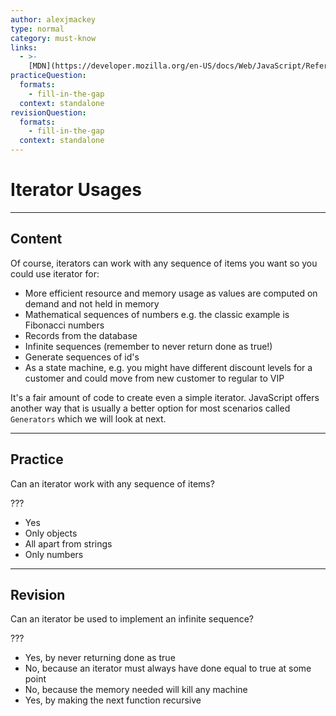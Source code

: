 ```yaml
---
author: alexjmackey
type: normal
category: must-know
links:
  - >-
    [MDN](https://developer.mozilla.org/en-US/docs/Web/JavaScript/Reference/Iteration_protocols){website}
practiceQuestion:
  formats:
    - fill-in-the-gap
  context: standalone
revisionQuestion:
  formats:
    - fill-in-the-gap
  context: standalone
---
```


# Iterator Usages


---

## Content

Of course, iterators can work with any sequence of items you want so you could use iterator for:

- More efficient resource and memory usage as values are computed on demand and not held in memory
- Mathematical sequences of numbers e.g. the classic example is Fibonacci numbers
- Records from the database
- Infinite sequences (remember to never return done as true!)
- Generate sequences of id's
- As a state machine, e.g. you might have different discount levels for a customer and could move from new customer to regular to VIP

It's a fair amount of code to create even a simple iterator. JavaScript offers another way that is usually a better option for most scenarios called `Generators` which we will look at next.


---

## Practice

Can an iterator work with any sequence of items?

???

- Yes
- Only objects
- All apart from strings
- Only numbers


---

## Revision

Can an iterator be used to implement an infinite sequence?

???

- Yes, by never returning done as true
- No, because an iterator must always have done equal to true at some point
- No, because the memory needed will kill any machine
- Yes, by making the next function recursive
 

